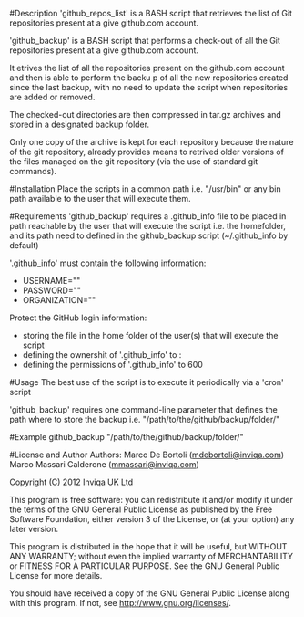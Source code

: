 #Description
'github_repos_list' is a BASH script that retrieves the list of Git repositories present at a give github.com account.

'github_backup' is a BASH script that performs a check-out of all the Git repositories present at a give github.com account.

It etrives the list of all the repositories present on the github.com account and then is able to perform the backu
p of all the new repositories created since the last backup, with no need to update the script when repositories are added or removed. 

The checked-out directories are then compressed in tar.gz archives and stored in a designated backup folder.
 
Only one copy of the archive is kept for each repository because the nature of the git repository, already provides means to retrived older versions of the files managed on the git repository (via the use of standard git commands).

#Installation
Place the scripts in a common path i.e. "/usr/bin" or any bin path available to the user that will execute them.

#Requirements
'github_backup' requires a .github_info file to be placed in path reachable by the user that will execute the script i.e. the homefolder, and its path need to defined in the github_backup script (~/.github_info by default)

'.github_info' must contain the following information:
- USERNAME="<username>"
- PASSWORD="<password>"
- ORGANIZATION="<organisation>"
 
Protect the GitHub login information:
- storing the file in the home folder of the user(s) that will execute the script
- defining the ownershit of '.github_info' to <user>:<user>
- defining the permissions of '.github_info' to 600

#Usage
The best use of the script is to execute it periodically via a 'cron' script

'github_backup' requires one command-line parameter that defines the path where to store the backup
i.e. "/path/to/the/github/backup/folder/"

#Example
github_backup "/path/to/the/github/backup/folder/"


#License and Author
Authors:
Marco De Bortoli (mdebortoli@inviqa.com)
Marco Massari Calderone (mmassari@inviqa.com)

Copyright (C) 2012 Inviqa UK Ltd

This program is free software: you can redistribute it and/or modify it under the terms of the GNU General Public License as published by the Free Software Foundation, either version 3 of the License, or (at your option) any later version.

This program is distributed in the hope that it will be useful, but WITHOUT ANY WARRANTY; without even the implied warranty of MERCHANTABILITY or FITNESS FOR A PARTICULAR PURPOSE. See the GNU General Public License for more details.

You should have received a copy of the GNU General Public License along with this program. If not, see http://www.gnu.org/licenses/.

